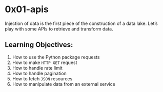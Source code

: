 # 0x01-apis
Injection of data is the first piece of the construction of a data lake. Let’s play with some APIs to retrieve and transform data.

## Learning Objectives:
1. How to use the Python package requests
2. How to make ```HTTP GET``` request
3. How to handle rate limit
4. How to handle pagination
5. How to fetch ```JSON``` resources
6. How to manipulate data from an external service
